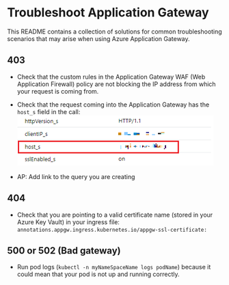 # Troubleshoot Application Gateway
This README contains a collection of solutions for common troubleshooting scenarios that may arise when using Azure Application Gateway.

## 403
- Check that the custom rules in the Application Gateway WAF (Web Application Firewall) policy are not blocking the IP address from which your request is coming from.

- Check that the request coming into the Application Gateway has the ```host_s``` field in the call:
![log image](/images/log.png)
- AP: Add link to the query you are creating

## 404
- Check that you are pointing to a valid certificate name (stored in your Azure Key Vault) in your ingress file: ```annotations.appgw.ingress.kubernetes.io/appgw-ssl-certificate:```
  
## 500 or 502 (Bad gateway)

- Run pod logs (```kubectl -n myNameSpaceName logs podName```) because it could mean that your pod is not up and running correctly.
